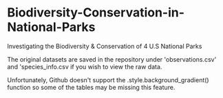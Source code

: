 # Biodiversity-Conservation-in-National-Parks
Investigating the Biodiversity &amp; Conservation of 4 U.S National Parks

The original datasets are saved in the repository under 'observations.csv' and 'species_info.csv if you wish to view the raw data.

Unfortunately, Github doesn't support the .style.background_gradient() function so some of the tables may be missing this feature.

